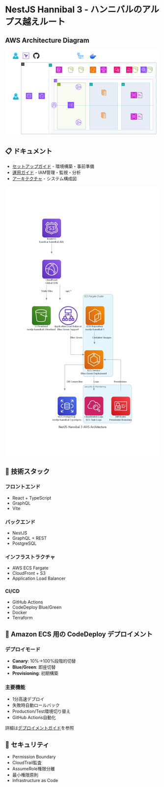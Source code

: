 # NestJS Hannibal 3 - ハンニバルのアルプス越えルート

## AWS Architecture Diagram

<div align="center">
  <img src="docs/architecture/cacoo/architecture.svg" alt="AWS Architecture Diagram" width="800">
</div>

## 📋 ドキュメント

- [セットアップガイド](./docs/setup/README.md) - 環境構築・事前準備
- [運用ガイド](./docs/operations/README.md) - IAM管理・監視・分析
- [アーキテクチャ](./docs/architecture/mermaid/README.md) - システム構成図

<div align="center">
  <img src="docs/architecture/diagrams/latest.png?v=20250806165536" alt="AWS Architecture" width="600">
</div>

## 🔧 技術スタック

### フロントエンド
- React + TypeScript
- GraphQL
- Vite

### バックエンド
- NestJS
- GraphQL + REST
- PostgreSQL

### インフラストラクチャ
- AWS ECS Fargate
- CloudFront + S3
- Application Load Balancer

### CI/CD
- GitHub Actions
- CodeDeploy Blue/Green
- Docker
- Terraform

## 🚀 Amazon ECS 用の CodeDeploy デプロイメント

### デプロイモード
- **Canary**: 10%→100%段階的切替
- **Blue/Green**: 即座切替
- **Provisioning**: 初期構築

### 主要機能
- 1分高速デプロイ
- 失敗時自動ロールバック
- Production/Test環境切り替え
- GitHub Actions自動化

詳細は[デプロイメントガイド](./docs/deployment/codedeploy-blue-green.md)を参照

## 🔐 セキュリティ

- Permission Boundary
- CloudTrail監査
- AssumeRole権限分離
- 最小権限原則
- Infrastructure as Code